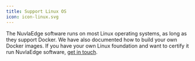 ```yaml
---
title: Support Linux OS
icon: icon-linux.svg
---
```


The NuvlaEdge software runs on most Linux operating systems, as long as they support Docker. We have also documented how to build your own Docker images. If you have your own Linux foundation and want to certify it run NuvlaEdge software, [get in touch](/contact#breadcrumbs).
